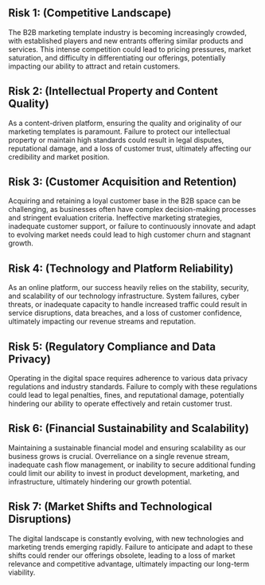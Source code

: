 ## Risk 1: (Competitive Landscape)
The B2B marketing template industry is becoming increasingly crowded, with established players and new entrants offering similar products and services. This intense competition could lead to pricing pressures, market saturation, and difficulty in differentiating our offerings, potentially impacting our ability to attract and retain customers.

## Risk 2: (Intellectual Property and Content Quality)
As a content-driven platform, ensuring the quality and originality of our marketing templates is paramount. Failure to protect our intellectual property or maintain high standards could result in legal disputes, reputational damage, and a loss of customer trust, ultimately affecting our credibility and market position.

## Risk 3: (Customer Acquisition and Retention)
Acquiring and retaining a loyal customer base in the B2B space can be challenging, as businesses often have complex decision-making processes and stringent evaluation criteria. Ineffective marketing strategies, inadequate customer support, or failure to continuously innovate and adapt to evolving market needs could lead to high customer churn and stagnant growth.

## Risk 4: (Technology and Platform Reliability)
As an online platform, our success heavily relies on the stability, security, and scalability of our technology infrastructure. System failures, cyber threats, or inadequate capacity to handle increased traffic could result in service disruptions, data breaches, and a loss of customer confidence, ultimately impacting our revenue streams and reputation.

## Risk 5: (Regulatory Compliance and Data Privacy)
Operating in the digital space requires adherence to various data privacy regulations and industry standards. Failure to comply with these regulations could lead to legal penalties, fines, and reputational damage, potentially hindering our ability to operate effectively and retain customer trust.

## Risk 6: (Financial Sustainability and Scalability)
Maintaining a sustainable financial model and ensuring scalability as our business grows is crucial. Overreliance on a single revenue stream, inadequate cash flow management, or inability to secure additional funding could limit our ability to invest in product development, marketing, and infrastructure, ultimately hindering our growth potential.

## Risk 7: (Market Shifts and Technological Disruptions)
The digital landscape is constantly evolving, with new technologies and marketing trends emerging rapidly. Failure to anticipate and adapt to these shifts could render our offerings obsolete, leading to a loss of market relevance and competitive advantage, ultimately impacting our long-term viability.